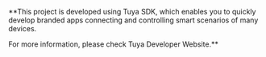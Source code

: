 
**This project is developed using Tuya SDK, which enables you to quickly develop branded apps connecting and controlling smart scenarios of many devices.

For more information, please check Tuya Developer Website.**
